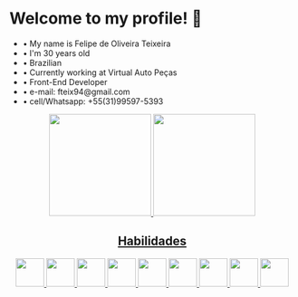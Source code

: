 ### <h1>Welcome to my profile! 👋</h1>

<ul>
  <li>• My name is Felipe de Oliveira Teixeira</li>
  <li>• I'm 30 years old</li>
  <li>• Brazilian</li>
  <li>• Currently working at Virtual Auto Peças</li>
  <li>• Front-End Developer</li>
  <li>• e-mail: fteix94@gmail.com</li>
  <li>• cell/Whatsapp: +55(31)99597-5393</li>
</ul>



<div align="center">
  <a href="https://github.com/FelpsOliverTeix/">
  <img height="180em" src="https://github-readme-stats.vercel.app/api?username=FelpsOliverTeix&show_icons=true&theme=dark&show_icons=true"/>
  <img height="180em" src="https://github-readme-stats.vercel.app/api/top-langs/?username=FelpsOliverTeix&layout=compact&langs_count=7&theme=dark"/>
</div>

<div align="center">
  <h2>Habilidades</h2>
       <img height="50px" src="https://cdn.jsdelivr.net/gh/devicons/devicon/icons/html5/html5-original-wordmark.svg" />
       <img height="50px" src="https://cdn.jsdelivr.net/gh/devicons/devicon/icons/css3/css3-original-wordmark.svg" />
       <img height="50px" src="https://cdn.jsdelivr.net/gh/devicons/devicon/icons/javascript/javascript-original.svg" />
       <img height="50px" src="https://cdn.jsdelivr.net/gh/devicons/devicon/icons/php/php-original.svg" />
       <img height="50px" src="https://cdn.jsdelivr.net/gh/devicons/devicon/icons/bootstrap/bootstrap-original.svg" />
       <img height="50px" src="https://cdn.jsdelivr.net/gh/devicons/devicon/icons/react/react-original.svg" />
       <img height="50px" src="https://cdn.jsdelivr.net/gh/devicons/devicon@latest/icons/npm/npm-original-wordmark.svg" />
       <img height="50px" src="https://cdn.jsdelivr.net/gh/devicons/devicon@latest/icons/nodejs/nodejs-original-wordmark.svg" />
       <img height="50px" src="https://cdn.jsdelivr.net/gh/devicons/devicon@latest/icons/tailwindcss/tailwindcss-original-wordmark.svg" />
</div>

         
  
    
